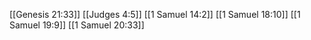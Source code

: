 [[Genesis 21:33]]
[[Judges 4:5]]
[[1 Samuel 14:2]]
[[1 Samuel 18:10]]
[[1 Samuel 19:9]]
[[1 Samuel 20:33]]
